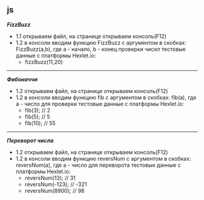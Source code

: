 ## js
___FizzBuzz___
* 1.1 открываем файл, на странице открываем консоль(F12)
* 1.2 в консоли вводим функцию FizzBuzz c аргументом в скобках: FizzBuzz(a,b), где a - начало, b - конец проверки чисел 
тестовые данные с платформы Hexlet.io: 
    * fizzBuzz(11,20)
---
___Фибоначчи___
* 1.2 открываем файл, на странице открываем консоль(F12)
* 1.2 в консоли вводим функцию fib c аргументом в скобках: fib(a), где a - число для проверки
тестовые данные с платформы Hexlet.io:
   * fib(3);  // 2
   * fib(5);  // 5
   * fib(10); // 55
---    
___Переворот числа___
* 1.2 открываем файл, на странице открываем консоль(F12)
* 1.2 в консоли вводим функцию reversNum c аргументом в скобках: reversNum(a), где a - число для переворота
тестовые данные с платформы Hexlet.io:
   * reversNum(13); // 31
   * reversNum(-123); // -321
   * reversNum(8900); // 98
